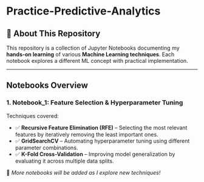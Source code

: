 # Practice-Predictive-Analytics  

## 📌 About This Repository  
This repository is a collection of Jupyter Notebooks documenting my **hands-on learning** of various **Machine Learning techniques**. Each notebook explores a different ML concept with practical implementation.  

---

## Notebooks Overview  

### 1. **Notebook_1: Feature Selection & Hyperparameter Tuning**  
Techniques covered:  
- ✅ **Recursive Feature Elimination (RFE)** – Selecting the most relevant features by iteratively removing the least important ones.  
- ✅ **GridSearchCV** – Automating hyperparameter tuning using different parameter combinations.  
- ✅ **K-Fold Cross-Validation** – Improving model generalization by evaluating it across multiple data splits.  

📌 *More notebooks will be added as I explore new techniques!*  
